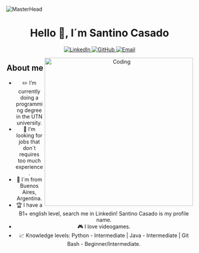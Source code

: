 ![MasterHead](https://camo.githubusercontent.com/3167026abe932fe28cb61a7308549da706bc1a8ee81a3cc3169ea75991d2e3d5/68747470733a2f2f692e6962622e636f2f6b3234343135622f4769746875622d42616e6e65722e676966)
<div align="center">
<h1 align="center">Hello 👋, I´m Santino Casado </h1>
<p align="center">
  <!-- LinkedIn -->
  <a href="https://www.linkedin.com/in/santino-casado-1841902aa/" target="_blank">
    <img alt="LinkedIn" src="https://img.shields.io/badge/LinkedIn-0077B5?style=for-the-badge&logo=linkedin&logoColor=white" />
  </a>
  
  <!-- GitHub -->
  <a href="https://github.com/SantinoCasado" target="_blank">
    <img alt="GitHub" src="https://img.shields.io/badge/GitHub-181717?style=for-the-badge&logo=github&logoColor=white" />
  </a>
  
  <!-- Email -->
  <a href="mailto:santinocasado05@gmail.com">
    <img alt="Email" src="https://img.shields.io/badge/Email-D14836?style=for-the-badge&logo=gmail&logoColor=white" />
  </a>
</p>
  
<img align="right" alt="Coding" width="400" src="https://user-images.githubusercontent.com/74038190/212749695-a6817c5a-a794-462b-afca-1b5ce7dd5e63.gif">

## About me

- ✏️ I’m currently doing a programming degree in the UTN university.
- 🤔 I’m looking for jobs that don´t requires too much experience.
- 🚩 I´m from Buenos Aires, Argentina.
- 🏆 I have a B1+ english level, search me in Linkedin! Santino Casado is my profile name.
- 🎮 I love videogames.
- 📈 Knowledge levels: Python - Intermediate | Java - Intermediate | Git Bash - Beginner/Intermediate.
